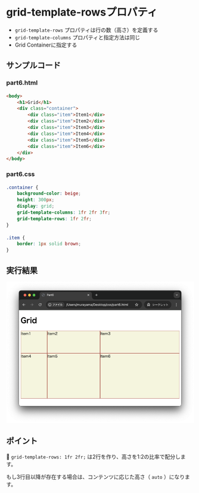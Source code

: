 # grid-template-rowsプロパティ

+ `grid-template-rows` プロパティは行の数（高さ）を定義する
+ `grid-template-columns` プロパティと指定方法は同じ
+ Grid Containerに指定する

## サンプルコード

### part6.html

```html
<body>
    <h1>Grid</h1>
    <div class="container">
        <div class="item">Item1</div>
        <div class="item">Item2</div>
        <div class="item">Item3</div>
        <div class="item">Item4</div>
        <div class="item">Item5</div>
        <div class="item">Item6</div>
    </div>
</body>
```

### part6.css

```css
.container {
    background-color: beige;
    height: 300px;
    display: grid;
    grid-template-columns: 1fr 2fr 3fr;
    grid-template-rows: 1fr 2fr;
}

.item {
    border: 1px solid brown;
}
```

## 実行結果

![](https://raw.githubusercontent.com/murayama333/md2slide/refs/heads/main/md/css/part6/img/05.png)

## ポイント

💬 `grid-template-rows: 1fr 2fr;` は2行を作り、高さを1:2の比率で配分します。

もし3行目以降が存在する場合は、コンテンツに応じた高さ（ `auto` ）になります。
